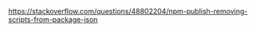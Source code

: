 <!--
 * @Author: wuxh
 * @Date: 2021-08-20 10:46:59
 * @LastEditTime: 2021-08-20 10:47:07
 * @LastEditors: wuxh
 * @Description: 
 * @FilePath: /jcommon/docs/package.md
-->

https://stackoverflow.com/questions/48802204/npm-publish-removing-scripts-from-package-json